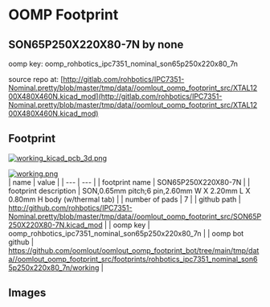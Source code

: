 # OOMP Footprint  
## SON65P250X220X80-7N  by none  
  
oomp key: oomp_rohbotics_ipc7351_nominal_son65p250x220x80_7n  
  
source repo at: [http://gitlab.com/rohbotics/IPC7351-Nominal.pretty/blob/master/tmp/data//oomlout_oomp_footprint_src/XTAL1200X480X460N.kicad_mod](http://gitlab.com/rohbotics/IPC7351-Nominal.pretty/blob/master/tmp/data//oomlout_oomp_footprint_src/XTAL1200X480X460N.kicad_mod)  
## Footprint  
  
[![working_kicad_pcb_3d.png](working_kicad_pcb_3d_600.png)](working_kicad_pcb_3d.png)  
  
[![working.png](working_600.png)](working.png)  
| name | value | 
| --- | --- | 
| footprint name | SON65P250X220X80-7N | 
| footprint description | SON,0.65mm pitch;6 pin,2.60mm W X 2.20mm L X 0.80mm H body (w/thermal tab) | 
| number of pads | 7 | 
| github path | http://github.com/rohbotics/IPC7351-Nominal.pretty/blob/master/tmp/data//oomlout_oomp_footprint_src/SON65P250X220X80-7N.kicad_mod | 
| oomp key | oomp_rohbotics_ipc7351_nominal_son65p250x220x80_7n | 
| oomp bot github | https://github.com/oomlout/oomlout_oomp_footprint_bot/tree/main/tmp/data//oomlout_oomp_footprint_src/footprints/rohbotics_ipc7351_nominal_son65p250x220x80_7n/working | 
## Images  
